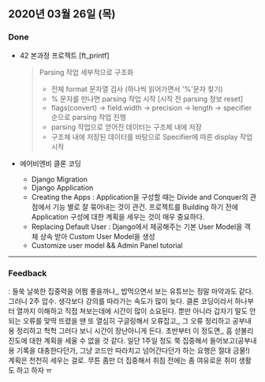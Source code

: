 ## 2020년 03월 26일 (목) 

### Done

- 42 본과정 프로젝트 [ft_printf]

  > Parsing 작업 세부적으로 구조화
  >
  > - 전체 format 문자열 검사 (하나씩 읽어가면서 '%'문자 찾기)
  > - % 문자를 만나면 parsing 작업 시작 [시작 전 parsing 정보 reset]
  > - flags(convert) -> field.width -> precision -> length -> specifier 순으로 parsing 작업 진행
  > - parsing 작업으로 얻어진 데이터는 구조체 내에 저장
  > - 구조체 내에 저장된 데이터를 바탕으로 Specifier에 따른 display 작업 시작
- 에어비엔비 클론 코딩

  - Django Migration
  - Django Application
  - Creating the Apps
    : Application을 구성할 때는 Divide and Conquer의 관점에서 기능 별로 잘 묶어내는 것이 관건. 프로젝트를 Building 하기 전에 Application 구성에 대한 계획을 세우는 것이 매우 중요하다.
  - Replacing Default User
    : Django에서 제공해주는 기본 User Model을 객체 상속 받아 Custom User Model을 생성
  - Customize user model && Admin Panel tutorial

---

### Feedback

: 들쑥 날쑥한 집중력을 어쩜 좋을까나,, 밥먹으면서 보는 유튜브는 정말 마약과도 같다. 그러니 2주 압수. 생각보다 강의를 따라가는 속도가 많이 늦다. 클론 코딩이라서 하나부터 열까지 이해하고 직접 쳐보는데에 시간이 많이 소요된다. 뿐만 아니라 갑자기 말도 안되는 오류를 맞딱 뜨렸을 땐 또 열심히 구글링해서 오류잡고,, 그 오류 정리하고 공부내용 정리하고 헉헉 그러다 보니 시간이 장난아니게 든다. 초반부터 이 정도면,, 흠 섣불리 진도에 대한 계획을 세울 수 없을 것 같다. 일단 1주일 정도 쭉 집중해서 들어보고(공부내용 기록을 대충한다던가, 그냥 코드만 따라치고 넘어간다던가 하는 요행은 절대 금물!) 계획은 천천히 세우는 걸로. 무튼 좀만 더 집중해서 취침 전에는 좀 여유로운 취미 생활도 하고 하자 ㅠ 